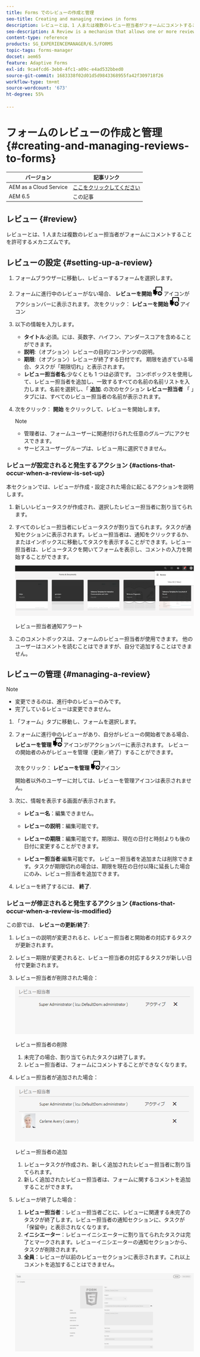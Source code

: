 ```yaml
---
title: Forms でのレビューの作成と管理
seo-title: Creating and managing reviews in forms
description: レビューとは、1 人または複数のレビュー担当者がフォームにコメントすることを許可するメカニズムです。
seo-description: A Review is a mechanism that allows one or more reviewers to comment on a form.
content-type: reference
products: SG_EXPERIENCEMANAGER/6.5/FORMS
topic-tags: forms-manager
docset: aem65
feature: Adaptive Forms
exl-id: 9ca4fcd6-3eb0-4fc1-a09c-e4ad532bbed0
source-git-commit: 1683338f02d01d5d9843368955fa42f309718f26
workflow-type: tm+mt
source-wordcount: '673'
ht-degree: 55%

---
```


# フォームのレビューの作成と管理{#creating-and-managing-reviews-to-forms}

| バージョン | 記事リンク |
| -------- | ---------------------------- |
| AEM as a Cloud Service | [ここをクリックしてください](https://experienceleague.adobe.com/docs/experience-manager-cloud-service/content/forms/adaptive-forms-authoring/authoring-adaptive-forms-foundation-components/create-reviews-forms.html?lang=ja) |
| AEM 6.5 | この記事 |

## レビュー {#review}

レビューとは、1 人または複数のレビュー担当者がフォームにコメントすることを許可するメカニズムです。

## レビューの設定 {#setting-up-a-review}

1. フォームブラウザーに移動し、レビューするフォームを選択します。
1. フォームに進行中のレビューがない場合、 **レビューを開始** ![aem6forms_review_chat_comment](assets/aem6forms_review_chat_comment.png) アイコンがアクションバーに表示されます。 次をクリック： **レビューを開始** ![aem6forms_review_chat_comment](assets/aem6forms_review_chat_comment.png) アイコン
1. 以下の情報を入力します。

   * **タイトル**:必須。には、英数字、ハイフン、アンダースコアを含めることができます。
   * **説明**:（オプション）レビューの目的/コンテンツの説明。
   * **期限**:（オプション）レビューが終了する日付です。 期限を過ぎている場合、タスクが「期限切れ」と表示されます。
   * **レビュー担当者名**:少なくとも 1 つは必須です。 コンボボックスを使用して、レビュー担当者を追加し、一致するすべての名前の名前リストを入力します。名前を選択し、「 **追加**. の次のセクション **レビュー担当者** 「 」タブには、すべてのレビュー担当者の名前が表示されます。

1. 次をクリック： **開始** をクリックして、レビューを開始します。

   >[!NOTE]
   >
   >* 管理者は、フォームユーザーに関連付けられた任意のグループにアクセスできます。
   >* サービスユーザーグループは、レビュー用に選択できません。

### レビューが設定されると発生するアクション {#actions-that-occur-when-a-review-is-set-up}

本セクションでは、レビューが作成・設定された場合に起こるアクションを説明します。

1. 新しいレビュータスクが作成され、選択したレビュー担当者に割り当てられます。
1. すべてのレビュー担当者にレビュータスクが割り当てられます。タスクが通知セクションに表示されます。レビュー担当者は、通知をクリックするか、またはインボックスに移動してタスクを表示することができます。レビュー担当者は、レビュータスクを開いてフォームを表示し、コメントの入力を開始することができます。

   ![レビュー担当者通知アラート](assets/review-notification-img.png)

   レビュー担当者通知アラート

1. このコメントボックスは、フォームのレビュー担当者が使用できます。 他のユーザーはコメントを読むことはできますが、自分で追加することはできません。

## レビューの管理 {#managing-a-review}

>[!NOTE]
>
>* 変更できるのは、進行中のレビューのみです。
>* 完了しているレビューは変更できません。

1. 「フォーム」タブに移動し、フォームを選択します。

1. フォームに進行中のレビューがあり、自分がレビューの開始者である場合、 **レビューを管理** ![aem6forms_review_chat_comment](assets/aem6forms_review_chat_comment.png) アイコンがアクションバーに表示されます。 レビューの開始者のみがレビューを管理（更新／終了）することができます。

   次をクリック： **レビューを管理** ![aem6forms_review_chat_comment](assets/aem6forms_review_chat_comment.png)アイコン

   開始者以外のユーザーに対しては、レビューを管理アイコンは表示されません。

1. 次に、情報を表示する画面が表示されます。

   * **レビュー名**：編集できません。

   * **レビューの説明**：編集可能です。

   * **レビューの期限**：編集可能です。期限は、現在の日付と時刻よりも後の日付に変更することができます。

   * **レビュー担当者**:編集可能です。 レビュー担当者を追加または削除できます。タスクが期限切れの場合は、期限を現在の日付以降に延長した場合にのみ、レビュー担当者を追加できます。

1. レビューを終了するには、 **終了**.

### レビューが修正されると発生するアクション {#actions-that-occur-when-a-review-is-modified}

この節では、 **レビューの更新/終了**:

1. レビューの説明が変更されると、レビュー担当者と開始者の対応するタスクが更新されます。
1. レビュー期限が変更されると、レビュー担当者の対応するタスクが新しい日付で更新されます。

1. レビュー担当者が削除された場合：

   ![レビュー担当者の削除](assets/removeduser.png)

   レビュー担当者の削除

   1. 未完了の場合、割り当てられたタスクは終了します。
   1. レビュー担当者は、フォームにコメントすることができなくなります。

1. レビュー担当者が追加された場合：

   ![レビュー担当者の追加](assets/addedreviewer.png)

   レビュー担当者の追加

   1. レビュータスクが作成され、新しく追加されたレビュー担当者に割り当てられます。
   1. 新しく追加されたレビュー担当者は、フォームに関するコメントを追加することができます。

1. レビューが終了した場合：

   1. **レビュー担当者**：レビュー担当者ごとに、レビューに関連する未完了のタスクが終了します。レビュー担当者の通知セクションに、タスクが「保留中」と表示されなくなります。
   1. **イニシエーター**：レビューイニシエーターに割り当てられたタスクは完了とマークされます。レビューイニシエーターの通知セクションから、タスクが削除されます。
   1. **全員**：レビューが以前のレビューセクションに表示されます。これ以上コメントを追加することはできません。

   ![レビュー完了](assets/review-complete-imgg.png)
